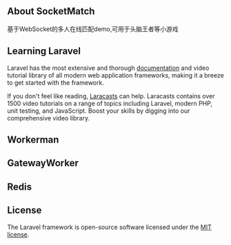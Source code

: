 ## About SocketMatch

基于WebSocket的多人在线匹配demo,可用于头脑王者等小游戏

## Learning Laravel

Laravel has the most extensive and thorough [documentation](https://laravel.com/docs) and video tutorial library of all modern web application frameworks, making it a breeze to get started with the framework.

If you don't feel like reading, [Laracasts](https://laracasts.com) can help. Laracasts contains over 1500 video tutorials on a range of topics including Laravel, modern PHP, unit testing, and JavaScript. Boost your skills by digging into our comprehensive video library.

## Workerman


## GatewayWorker


## Redis

## License

The Laravel framework is open-source software licensed under the [MIT license](https://opensource.org/licenses/MIT).
